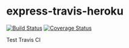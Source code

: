# express-travis-heroku

[![Build Status](https://travis-ci.org/hawkup/express-travis-heroku.svg?branch=master)](https://travis-ci.org/hawkup/express-travis-heroku)
[![Coverage Status](https://coveralls.io/repos/github/hawkup/express-travis-heroku/badge.svg?branch=master)](https://coveralls.io/github/hawkup/express-travis-heroku?branch=master)

Test Travis CI
